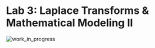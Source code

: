# Lab 3: Laplace Transforms & Mathematical Modeling II

![work_in_progress](../media/wip.jpg)

<!-- ### Description:
* Learn how to perform laplace transforms on the physical dynamic systems:
    * Mass-spring-damper
    * ~~RLC circuit~~
    * DC motor
    * Self-balancing robot

### What to Submit:
* Report showing a summary of exercises completed by hand as well as with MATLAB.




#### Introduction

Welcome to the second session of the ES3011 experimental labs. In this lab, we focus on mathematical modeling. The central question is *"How do describe/model our physical system mathematically to be able to anaylze its behavior?"*

We will cover two sections in this lab:

1. Mathematical modeling of basic dynamical systems

2. Mathematical modeling of self-balancing robot system

##### Learning Outcomes
Our goal at the end of this labs is that you should be able to:

* Understand and describe/model physical dynamic systems mathematically using differential equations
* Convert the differential equations to state-space model form by hand and using MATLAB functionality -->
